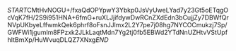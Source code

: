 $START$CMtHvNOGU+/fxaQdOPYpwY3Ybkp0JsVyUweLYad7y23Gt5oETqgOcVqK7fH/2S9i951HNA+6fmG+ruXLJjifdywDwRCnZXdEdn3bCujjZy7DBWfQrNVpUKbyeLffwmkQek6phrf8oFsnJJlmx2L2Y7pe7j08hg7NYCOCmukzj7Sp/GWFWi1jgumlm8FPzxk2JLkLaqtMdn7Yg2tj0fb5EBWd2YTdNnUZHtvVStUpfhItBmXp/HuWvuqDLQZ7XNxg$END$